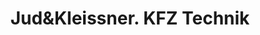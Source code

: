 ---
title: "Jud&Kleissner. KFZ Technik"
url: /knittelfeld/judundkleissner-kfz-technik/
shop: Autowerkstatt
---